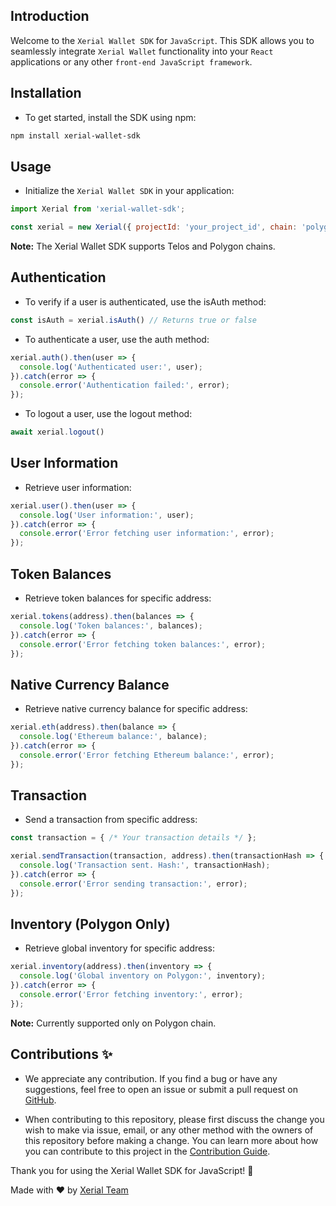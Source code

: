 ## Introduction

Welcome to the `Xerial Wallet SDK` for `JavaScript`. This SDK allows you to seamlessly integrate `Xerial Wallet` functionality into your `React` applications or any other `front-end JavaScript framework`.

## Installation

- To get started, install the SDK using npm:

```bash
npm install xerial-wallet-sdk
```

## Usage

- Initialize the `Xerial Wallet SDK` in your application:

```javascript
import Xerial from 'xerial-wallet-sdk';

const xerial = new Xerial({ projectId: 'your_project_id', chain: 'polygon' });
```
**Note:** The Xerial Wallet SDK supports Telos and Polygon chains.

## Authentication

- To verify if a user is authenticated, use the isAuth method:

```javascript
const isAuth = xerial.isAuth() // Returns true or false
```

- To authenticate a user, use the auth method:

```javascript
xerial.auth().then(user => {
  console.log('Authenticated user:', user);
}).catch(error => {
  console.error('Authentication failed:', error);
});
```

- To logout a user, use the logout method:

```javascript
await xerial.logout()
```

## User Information

- Retrieve user information:

```javascript
xerial.user().then(user => {
  console.log('User information:', user);
}).catch(error => {
  console.error('Error fetching user information:', error);
});
```

## Token Balances

- Retrieve token balances for specific address:

```javascript
xerial.tokens(address).then(balances => {
  console.log('Token balances:', balances);
}).catch(error => {
  console.error('Error fetching token balances:', error);
});
```

## Native Currency Balance

- Retrieve native currency balance for specific address:

```javascript
xerial.eth(address).then(balance => {
  console.log('Ethereum balance:', balance);
}).catch(error => {
  console.error('Error fetching Ethereum balance:', error);
});
```

## Transaction

- Send a transaction from specific address:

```javascript
const transaction = { /* Your transaction details */ };

xerial.sendTransaction(transaction, address).then(transactionHash => {
  console.log('Transaction sent. Hash:', transactionHash);
}).catch(error => {
  console.error('Error sending transaction:', error);
});
```

## Inventory (Polygon Only)

- Retrieve global inventory for specific address:

```javascript
xerial.inventory(address).then(inventory => {
  console.log('Global inventory on Polygon:', inventory);
}).catch(error => {
  console.error('Error fetching inventory:', error);
});
```

**Note:** Currently supported only on Polygon chain.

## Contributions ✨

- We appreciate any contribution. If you find a bug or have any suggestions, feel free to open an issue or submit a pull request on [GitHub](https://github.com/xerial-games/wallet-sdk).

- When contributing to this repository, please first discuss the change you wish to make via issue, email, or any other method with the owners of this repository before making a change. You can learn more about how you can contribute to this project in the [Contribution Guide](docs/CONTRIBUTING.md).

Thank you for using the Xerial Wallet SDK for JavaScript! 💫

Made with ❤️ by [Xerial Team](https://github.com/xerial-games)